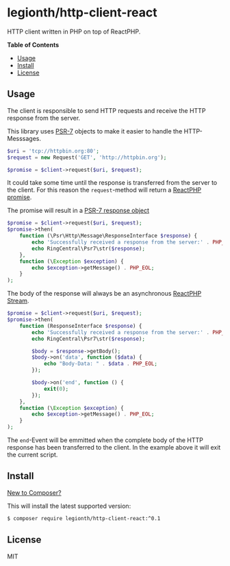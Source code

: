 # legionth/http-client-react

HTTP client written in PHP on top of ReactPHP.

**Table of Contents**
* [Usage](#usage)
* [Install](#install)
* [License](#license)

## Usage

The client is responsible to send HTTP requests and receive the HTTP response
from the server.

This library uses [PSR-7](https://github.com/php-fig/fig-standards/blob/master/accepted/PSR-7-http-message.md)
objects to make it easier to handle the HTTP-Messsages.

```php
$uri = 'tcp://httpbin.org:80';
$request = new Request('GET', 'http://httpbin.org');

$promise = $client->request($uri, $request);
```

It could take some time until the response is transferred from the server
to the client.
For this reason the `request`-method will return a
[ReactPHP promise](https://github.com/reactphp/promise).

The promise will result in a
[PSR-7 response object](https://github.com/php-fig/fig-standards/blob/master/accepted/PSR-7-http-message.md#33-psrhttpmessageresponseinterface)

```php
$promise = $client->request($uri, $request);
$promise->then(
    function (\Psr\Http\Message\ResponseInterface $response) {
        echo 'Successfully received a response from the server:' . PHP_EOL;
        echo RingCentral\Psr7\str($response);
    },
    function (\Exception $exception) {
        echo $exception->getMessage() . PHP_EOL;
    }
);
```

The body of the response will always be an asynchronous
[ReactPHP Stream](https://github.com/reactphp/stream).

```php
$promise = $client->request($uri, $request);
$promise->then(
    function (ResponseInterface $response) {
        echo 'Successfully received a response from the server:' . PHP_EOL;
        echo RingCentral\Psr7\str($response);

        $body = $response->getBody();
        $body->on('data', function ($data) {
            echo "Body-Data: " . $data . PHP_EOL;
        });

        $body->on('end', function () {
            exit(0);
        });
    },
    function (\Exception $exception) {
        echo $exception->getMessage() . PHP_EOL;
    }
);
```

The `end`-Event will be emmitted when the complete body of the HTTP response
has been transferred to the client.
In the example above it will exit the current script.

## Install

[New to Composer?](https://getcomposer.org/doc/00-intro.md)

This will install the latest supported version:

```bash
$ composer require legionth/http-client-react:^0.1
```

## License

MIT
